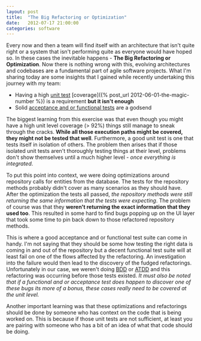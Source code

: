 ```yaml
---
layout: post
title:  "The Big Refactoring or Optimization"
date:   2012-07-17 21:00:00
categories: software
---
```


Every now and then a team will find itself with an architecture that isn't quite right or a system that isn't performing quite as everyone would have hoped so. In these cases the inevitable happens - **The Big Refactoring or Optimization**. Now there is nothing wrong with this, evolving architectures and codebases are a fundamental part of agile software projects. What I'm sharing today are some insights that I gained while recently undertaking this journey with my team:

*   Having a high [unit test](http://c2.com/cgi/wiki?UnitTest) [coverage]({% post_url 2012-06-01-the-magic-number %}) is a requirement **but it isn't enough**
*   Solid [acceptance and or functional tests](http://www.extremeprogramming.org/rules/functionaltests.html) are a godsend

The biggest learning from this exercise was that even though you might have a high unit level coverage (> 92%) things still manage to sneak through the cracks. **While all those execution paths might be covered, they might not be tested that well**. Furthermore, a good unit test is one that tests itself in isolation of others. The problem then arises that if those isolated unit tests aren't thoroughly testing things at their level, problems don't show themselves until a much higher level - _once everything is integrated_.

To put this point into context, we were doing optimizations around repository calls for entities from the database. The tests for the repository methods probably didn't cover as many scenarios as they should have. After the optimization the tests all passed, _the repository methods were still returning the same information that the tests were expecting_. The problem of course was that they **weren't returning the exact information that they used too**. This resulted in some hard to find bugs popping up on the UI layer that took some time to pin back down to those refactored repository methods.

This is where a good acceptance and or functional test suite can come in handy. I'm not saying that they should be some how testing the right data is coming in and out of the repository but a decent functional test suite will at least fail on one of the flows affected by the refactoring. An investigation into the failure would then lead to the discovery of the fudged refactorings. Unfortunately in our case, we weren't doing [BDD](http://en.wikipedia.org/wiki/Behavior-driven_development) or [ATDD](http://www.methodsandtools.com/archive/archive.php?id=72) and this refactoring was occurring before those tests existed. _It must also be noted that if a functional and or acceptance test does happen to discover one of these bugs its more of a bonus, these cases 	really need to be covered at the unit level._

Another important learning was that these optimizations and refactorings should be done by someone who has context on the code that is being worked on. This is because if those unit tests are not sufficient, at least you are pairing with someone who has a bit of an idea of what that code should be doing.